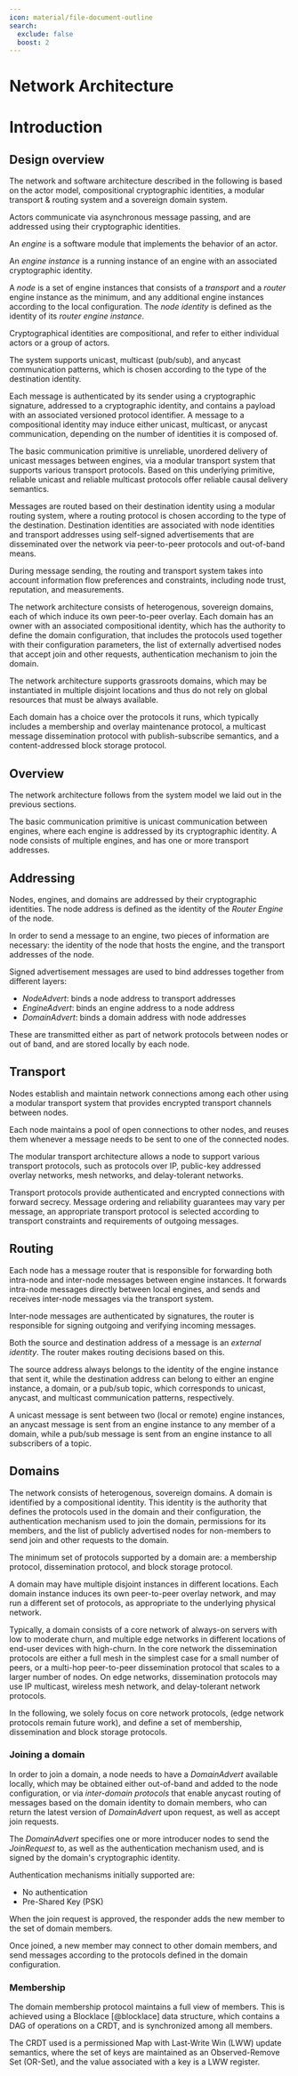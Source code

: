 ```yaml
---
icon: material/file-document-outline
search:
  exclude: false
  boost: 2
---
```


# Network Architecture

# Introduction

## Design overview

The network and software architecture described in the following
is based on the actor model,
compositional cryptographic identities,
a modular transport & routing system
and a sovereign domain system.

Actors communicate via asynchronous message passing,
and are addressed using their cryptographic identities.

An *engine* is a software module that implements the behavior of an actor.

An *engine instance* is a running instance of an engine with an associated cryptographic identity.

A *node* is a set of engine instances
that consists of a *transport* and a *router* engine instance as the minimum,
and any additional engine instances according to the local configuration.
The *node identity* is defined as the identity of its *router engine instance*.

Cryptographical identities are compositional,
and refer to either individual actors or a group of actors.

The system supports unicast, multicast (pub/sub), and anycast communication patterns,
which is chosen according to the type of the destination identity.

Each message is authenticated by its sender using a cryptographic signature,
addressed to a cryptographic identity,
and contains a payload with an associated versioned protocol identifier.
A message to a compositional identity may induce either unicast, multicast, or anycast communication,
depending on the number of identities it is composed of.

The basic communication primitive is unreliable, unordered delivery of unicast messages between engines,
via a modular transport system that supports various transport protocols.
Based on this underlying primitive,
reliable unicast and reliable multicast protocols offer reliable causal delivery semantics.

Messages are routed based on their destination identity using a modular routing system,
where a routing protocol is chosen according to the type of the destination.
Destination identities are associated with node identities and transport addresses
using self-signed advertisements that are disseminated over the network
via peer-to-peer protocols and out-of-band means.

During message sending, the routing and transport system
takes into account information flow preferences and constraints,
including node trust, reputation, and measurements.

The network architecture consists of heterogenous, sovereign domains,
each of which induce its own peer-to-peer overlay.
Each domain has an owner with an associated compositional identity,
which has the authority to define the domain configuration,
that includes the protocols used together with their configuration parameters,
the list of externally advertised nodes that accept join and other requests,
authentication mechanism to join the domain.

The network architecture supports grassroots domains,
which may be instantiated in multiple disjoint locations
and thus do not rely on global resources that must be always available.

Each domain has a choice over the protocols it runs,
which typically includes a membership and overlay maintenance protocol,
a multicast message dissemination protocol with publish-subscribe semantics,
and a content-addressed block storage protocol.

## Overview

The network architecture follows from the system model we laid out in the previous sections.

The basic communication primitive is unicast communication between engines,
where each engine is addressed by its cryptographic identity.
A node consists of multiple engines, and has one or more transport addresses.

## Addressing

Nodes, engines, and domains are addressed by their cryptographic identities.
The node address is defined as the identity of the *Router Engine* of the node.

In order to send a message to an engine,
two pieces of information are necessary:
the identity of the node that hosts the engine,
and the transport addresses of the node.

Signed advertisement messages are used to bind addresses together from different layers:
- *NodeAdvert*: binds a node address to transport addresses
- *EngineAdvert*: binds an engine address to a node address
- *DomainAdvert*: binds a domain address with node addresses

These are transmitted either as part of network protocols between nodes or out of band,
and are stored locally by each node.

## Transport

Nodes establish and maintain network connections
among each other using a modular transport system
that provides encrypted transport channels between nodes.

Each node maintains a pool of open connections to other nodes,
and reuses them whenever a message needs to be sent to one of the connected nodes.

The modular transport architecture allows a node to support various transport protocols,
such as protocols over IP, public-key addressed overlay networks,
mesh networks, and delay-tolerant networks.

Transport protocols provide authenticated and encrypted connections with forward secrecy.
Message ordering and reliability guarantees may vary per message,
an appropriate transport protocol is selected
according to transport constraints and requirements of outgoing messages.

## Routing

Each node has a message router
that is responsible for forwarding both intra-node and inter-node messages between engine instances.
It forwards intra-node messages directly between local engines,
and sends and receives inter-node messages via the transport system.

Inter-node messages are authenticated by signatures,
the router is responsible for signing outgoing and verifying incoming messages.

Both the source and destination address of a message is an *external identity*.
The router makes routing decisions based on this.

The source address always belongs to the identity of the engine instance that sent it,
while the destination address can belong to either an engine instance, a domain, or a pub/sub topic,
which corresponds to unicast, anycast, and multicast communication patterns, respectively.

A unicast message is sent between two (local or remote) engine instances,
an anycast message is sent from an engine instance to any member of a domain,
while a pub/sub message is sent from an engine instance to all subscribers of a topic.

## Domains

The network consists of heterogenous, sovereign domains.
A domain is identified by a compositional identity.
This identity is the authority
that defines the protocols used in the domain and their configuration,
the authentication mechanism used to join the domain,
permissions for its members,
and the list of publicly advertised nodes
for non-members to send join and other requests to the domain.

The minimum set of protocols supported by a domain are:
a membership protocol, dissemination protocol, and block storage protocol.

A domain may have multiple disjoint instances in different locations.
Each domain instance induces its own peer-to-peer overlay network,
and may run a different set of protocols,
as appropriate to the underlying physical network.

Typically, a domain consists of a core network of always-on servers with low to moderate churn,
and multiple edge networks in different locations of end-user devices with high-churn.
In the core network the dissemination protocols are
either a full mesh in the simplest case for a small number of peers,
or a multi-hop peer-to-peer dissemination protocol that scales to a larger number of nodes.
On edge networks, dissemination protocols may use
IP multicast, wireless mesh network, and delay-tolerant network protocols.

In the following, we solely focus on core network protocols,
(edge network protocols remain future work),
and define a set of membership, dissemination and block storage protocols.

### Joining a domain

In order to join a domain, a node needs to have a *DomainAdvert* available locally,
which may be obtained either out-of-band and added to the node configuration,
or via *inter-domain protocols*
that enable anycast routing of messages based on the domain identity to domain members,
who can return the latest version of *DomainAdvert* upon request,
as well as accept join requests.

The *DomainAdvert* specifies one or more introducer nodes to send the *JoinRequest* to,
as well as the authentication mechanism used,
and is signed by the domain's cryptographic identity.

Authentication mechanisms initially supported are:
- No authentication
- Pre-Shared Key (PSK)

When the join request is approved, the responder adds the new member to the set of domain members.

Once joined, a new member may connect to other domain members,
and send messages according to the protocols defined in the domain configuration.

### Membership

The domain membership protocol maintains a full view of members.
This is achieved using a Blocklace [@blocklace] data structure,
which contains a DAG of operations on a CRDT,
and is synchronized among all members.

The CRDT used is a permissioned Map with Last-Write Win (LWW) update semantics,
where the set of keys are maintained as an Observed-Remove Set (OR-Set),
and the value associated with a key is a LWW register.
